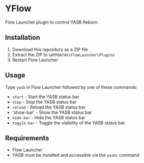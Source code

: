 # YFlow

Flow Launcher plugin to control YASB Reborn.

## Installation

1. Download this repository as a ZIP file
2. Extract the ZIP to `%APPDATA%\FlowLauncher\Plugins`
3. Restart Flow Launcher

## Usage

Type `yasb` in Flow Launcher followed by one of these commands:

- `start` - Start the YASB status bar
- `stop` - Stop the YASB status bar
- `reload` - Reload the YASB status bar
- 'show-bar' - Show the YASB status bar
- `hide-bar` - Hide the YASB status bar
- `toggle-bar` - Toggle the visibility of the YASB status bar

## Requirements

- Flow Launcher
- YASB must be installed and accessible via the `yasbc` command